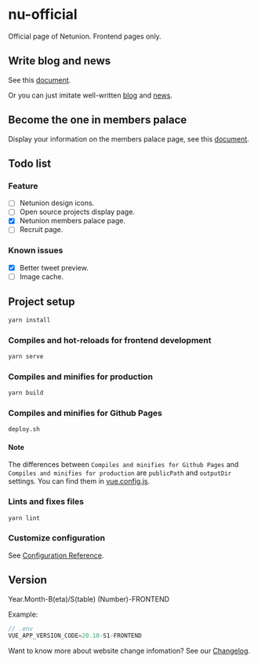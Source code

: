 # nu-official

Official page of Netunion. Frontend pages only.

## Write blog and news

See this [document](./assets/How%20to%20Write%20Blog%20and%20News.md).

Or you can just imitate well-written [blog](./src/docs/blog) and [news](./src/docs/news).

## Become the one in members palace

Display your information on the members palace page, see this [document](./assets/Add%20Your%20Info%20to%20Member%20Palace.md).

## Todo list

### Feature

- [ ] Netunion design icons.
- [ ] Open source projects display page.
- [x] Netunion members palace page.
- [ ] Recruit page.

### Known issues

- [x] Better tweet preview.
- [ ] Image cache.

## Project setup

```bash
yarn install
```

### Compiles and hot-reloads for frontend development

```bash
yarn serve
```

### Compiles and minifies for production

```bash
yarn build
```

### Compiles and minifies for Github Pages

```bash
deploy.sh
```

#### Note

The differences between `Compiles and minifies for Github Pages` and `Compiles and minifies for production` are `publicPath` and `outputDir` settings. You can find them in [vue.config.js](./vue.config.js).

### Lints and fixes files

```bash
yarn lint
```

### Customize configuration

See [Configuration Reference](https://cli.vuejs.org/config/).

## Version

Year.Month-B(eta)/S(table) (Number)-FRONTEND

Example:

``` js
// .env
VUE_APP_VERSION_CODE=20.10-S1-FRONTEND
```

Want to know more about website change infomation? See our [Changelog](./CHANGELOG.md).
